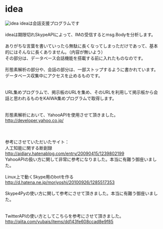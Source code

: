 # idea

![idea](http://i.imgur.com/Vsg8WKc.jpg "idea logo")
ideaは会話支援プログラムです<br>
<br>
ideaは期限切れSkypeAPIによって、IMの受信するとmsg.Bodyを分析します。<br>
<br>
ありがちな言葉を書いていったら無駄に長くなってしまっただけであって、基本的にはそんなに長くありません。（内容が無いよう）<br>
その部分は、データベース会話機能を搭載する前に入れたものなのです。<br>
<br>
形態素解析の部分や、会話の部分は、一部ストップするように書かれています。<br>
データベース収集中にアクセスを止めるものです。<br>
<br>
<br>
URL集めプログラムで、掲示板のURLを集め、そのURLを利用して掲示板から会話と思われるものをKAIWA集めプログラムで取得します。<br>
<br>
<br>
形態素解析において、YahooAPIを使用させて頂きました。<br>
http://developer.yahoo.co.jp/<br>
<br>
<br>
<br>
参考にさせていただいたサイト：<br>
人工知能に関する断創録<br>
http://aidiary.hatenablog.com/entry/20090415/1239802199<br>
YahooAPIの扱い方に関して非常に参考になりました。本当に有難う御座いました。<br>
<br>
Linux上で動くSkype用のbotを作る<br>
http://d.hatena.ne.jp/moriyoshi/20100926/1285517353<br>
<br>
Skype4Pyの使い方に関して参考にさせて頂きました。本当に有難う御座いました。<br>
<br>
<br>
TwitterAPIの使い方としてこちらを参考にさせて頂きました。<br>
http://qiita.com/yubais/items/dd143fe608ccad8e9f85<br>
<br>
